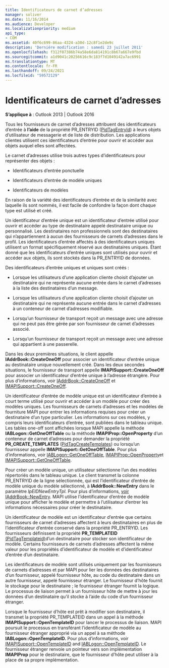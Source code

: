 ```yaml
---
title: Identificateurs de carnet d’adresses
manager: soliver
ms.date: 11/16/2014
ms.audience: Developer
ms.localizationpriority: medium
api_type:
- COM
ms.assetid: 40f6c699-86aa-4324-a30d-12c8f1e2de9c
description: 'Derniére modification : samedi 23 juillet 2011'
ms.openlocfilehash: f312f07386b74a58e6da814191c8b67a667e9fbd
ms.sourcegitcommit: a1d9041c20256616c9c183f7d1049142a7ac6991
ms.translationtype: MT
ms.contentlocale: fr-FR
ms.lasthandoff: 09/24/2021
ms.locfileid: "59572129"
---
```

# <a name="address-book-identifiers"></a>Identificateurs de carnet d’adresses

  
  
**S’applique à** : Outlook 2013 | Outlook 2016 
  
Tous les fournisseurs de carnet d’adresses attribuent des identificateurs d’entrée à **l’aide** de la propriété PR_ENTRYID ([PidTagEntryId](pidtagentryid-canonical-property.md)) à leurs objets d’utilisateur de messagerie et de liste de distribution. Les applications clientes utilisent ces identificateurs d’entrée pour ouvrir et accéder aux objets auquel elles sont affectées.
  
Le carnet d’adresses utilise trois autres types d’identificateurs pour représenter des objets :
  
- Identificateurs d’entrée ponctuelle
    
- Identificateurs d’entrée de modèle uniques
    
- Identificateurs de modèles
    
En raison de la variété des identificateurs d’entrée et de la similarité avec laquelle ils sont nommés, il est facile de confondre la façon dont chaque type est utilisé et créé. 
  
Un identificateur d’entrée unique est un identificateur d’entrée utilisé pour ouvrir et accéder au type de destinataire appelé destinataire unique ou personnalisé. Les destinataires non professionnels sont des destinataires qui n’appartiennent à aucun des fournisseurs de carnets d’adresses dans le profil. Les identificateurs d’entrée affectés à des identificateurs uniques utilisent un format spécifiquement réservé aux destinataires uniques. Étant donné que les identificateurs d’entrée uniques sont utilisés pour ouvrir et accéder aux objets, ils sont stockés dans la PR_ENTRYID de données.
  
Des identificateurs d’entrée uniques et uniques sont créés :
  
- Lorsque les utilisateurs d’une application cliente choisit d’ajouter un destinataire qui ne représente aucune entrée dans le carnet d’adresses à la liste des destinataires d’un message.
    
- Lorsque les utilisateurs d’une application cliente choisit d’ajouter un destinataire qui ne représente aucune entrée dans le carnet d’adresses à un conteneur de carnet d’adresses modifiable.
    
- Lorsqu’un fournisseur de transport reçoit un message avec une adresse qui ne peut pas être gérée par son fournisseur de carnet d’adresses associé.
    
- Lorsqu’un fournisseur de transport reçoit un message avec une adresse qui appartient à une passerelle.
    
Dans les deux premières situations, le client appelle **IAddrBook::CreateOneOff** pour associer un identificateur d’entrée unique au destinataire unique nouvellement créé. Dans les deux secondes situations, le fournisseur de transport appelle **IMAPISupport::CreateOneOff** pour associer un identificateur d’entrée unique à l’adresse étrangère. Pour plus d’informations, voir [IAddrBook::CreateOneOff](iaddrbook-createoneoff.md) et [IMAPISupport::CreateOneOff](imapisupport-createoneoff.md).
  
Un identificateur d’entrée de modèle unique est un identificateur d’entrée à court terme utilisé pour ouvrir et accéder à un modèle pour créer des modèles uniques. Les fournisseurs de carnets d’adresses et les modèles de fourniture MAPI pour entrer les informations requises pour créer un destinataire d’un type particulier. Les informations sur ces modèles, y compris leurs identificateurs d’entrée, sont publiées dans le tableau unique. Les tables one-off sont affichées lorsque MAPI appelle la méthode **IABLogon::GetOneOffTable** ou la méthode **IMAPIProp::OpenProperty** d’un conteneur de carnet d’adresses pour demander la propriété **PR_CREATE_TEMPLATES** ([PidTagCreateTemplates](pidtagcreatetemplates-canonical-property.md)) ou lorsqu’un fournisseur appelle **IMAPISupport::GetOneOffTable**. Pour plus d’informations, voir [IABLogon::GetOneOffTable](iablogon-getoneofftable.md), [IMAPIProp::OpenProperty](imapiprop-openproperty.md)et [IMAPISupport::GetOneOffTable](imapisupport-getoneofftable.md).
  
Pour créer un modèle unique, un utilisateur sélectionne l’un des modèles répertoriés dans le tableau unique. Le client transmet la colonne PR_ENTRYID de la ligne sélectionnée, qui est l’identificateur d’entrée de modèle unique du modèle sélectionné, à **IAddrBook::NewEntry** dans le paramètre _lpEIDNewEntryTpl._ Pour plus d’informations, [voir IAddrBook::NewEntry](iaddrbook-newentry.md). MAPI utilise l’identificateur d’entrée de modèle unique pour afficher le modèle et permettre à l’utilisateur d’entrer les informations nécessaires pour créer le destinataire. 
  
Un identificateur de modèle est un identificateur d’entrée que certains fournisseurs de carnet d’adresses affectent à leurs destinataires en plus de l’identificateur d’entrée conservé dans la propriété PR_ENTRYID. Les fournisseurs définissent la propriété **PR_TEMPLATEID** [(PidTagTemplateid)](pidtagtemplateid-canonical-property.md)d’un destinataire pour stocker son identificateur de modèle. Certains fournisseurs de carnets d’adresses affectent la même valeur pour les propriétés d’identificateur de modèle et d’identificateur d’entrée d’un destinataire.
  
Les identificateurs de modèle sont utilisés uniquement par les fournisseurs de carnets d’adresses et par MAPI pour lier les données des destinataires d’un fournisseur, appelé fournisseur hôte, au code du destinataire dans un autre fournisseur, appelé fournisseur étranger. Le fournisseur d’hôte fournit le stockage pour le destinataire ; le fournisseur étranger fournit la logique. Le processus de liaison permet à un fournisseur hôte de mettre à jour les données d’un destinataire qu’il stocke à l’aide du code d’un fournisseur étranger.
  
Lorsque le fournisseur d’hôte est prêt à modifier son destinataire, il transmet la propriété PR_TEMPLATEID dans un appel à la méthode **IMAPISupport::OpenTemplateID** pour lancer le processus de liaison. MAPI poursuit le processus en transférant l’identificateur de modèle au fournisseur étranger approprié via un appel à sa méthode **IABLogon::OpenTemplateID.** Pour plus d’informations, voir [IMAPISupport::OpenTemplateID](imapisupport-opentemplateid.md) and [IABLogon::OpenTemplateID](iablogon-opentemplateid.md). Le fournisseur étranger renvoie un pointeur vers son implémentation **IMAPIProp** pour le destinataire, que le fournisseur d’hôte peut utiliser à la place de sa propre implémentation. 
  

